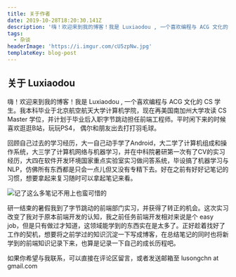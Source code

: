 ```yaml
---
title: 关于作者
date: 2019-10-28T18:20:30.141Z
description: '嗨！欢迎来到我的博客！我是 Luxiaodou , 一个喜欢编程与 ACG 文化的 CS 专业学生。'
tags:
  - 杂谈
headerImage: 'https://i.imgur.com/cU5zpNw.jpg'
templateKey: blog-post
---
```

## 关于 Luxiaodou

嗨！欢迎来到我的博客！我是 Luxiaodou , 一个喜欢编程与 ACG 文化的 CS 学生。我本科毕业于北京航空航天大学计算机学院，现在再美国南加州大学攻读 CS Master 学位，并计划于毕业后入职字节跳动担任前端工程师。平时闲下来的时候喜欢逛逛B站，玩玩PS4， 偶尔和朋友出去打打羽毛球。

回顾自己过去的学习经历，大一自己动手学了Android，大二学了计算机组成和操作系统，大三学了计算机网络与机器学习，并在中科院暑研第一次有了CV的实习经历，大四在软件开发环境国家重点实验室实习做问答系统，毕设搞了机器学习与 NLP，仿佛所有东西都是只会一点儿但又没有专精下去。好在之前有好好记笔记的习惯，想要拿起来复习随时可以拿起笔记来看。

![](/assets/微信截图_20191028222102.png "记了这么多笔记不用上也蛮可惜的")

研一结束的暑假我到了字节跳动的前端部门实习，并获得了转正的机会。这次实习改变了我对于原本前端开发的认知，我之前任务前端开发相对来说是个 easy job，但是只有做过才知道，这领域能学到的东西实在是太多了。正好趁着找好了工作的契机，想要将之前学过的知识沉淀一下写成博客，在总结笔记的同时也将新学到的前端知识记录下来，也算是记录一下自己的成长历程吧。

如果你希望与我联系，可以直接在评论区留言，或者发送邮箱至 lusongchn at gmail.com
